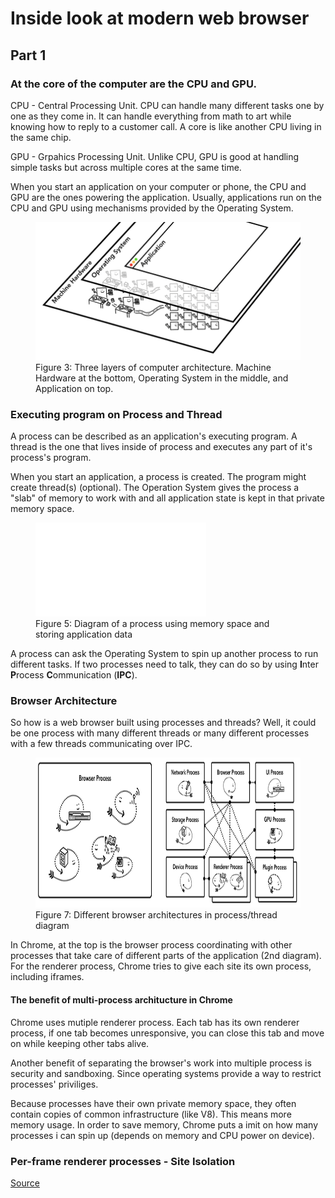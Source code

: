 # Inside look at modern web browser

## Part 1

### At the core of the computer are the CPU and GPU.

CPU - Central Processing Unit. CPU can handle many different tasks one by one as they come in. It can handle everything from math to art while knowing how to reply to a customer call. A core is like another CPU living in the same chip.

GPU - Grpahics Processing Unit. Unlike CPU, GPU is good at handling simple tasks but across multiple cores at the same time.

When you start an application on your computer or phone, the CPU and GPU are the ones powering the application. Usually, applications run on the CPU and GPU using mechanisms provided by the Operating System.

<figure><img src="./img/hardware-os-application.png" loading="lazy" alt="Hardware, OS, Application"><figcaption>Figure 3: Three layers of computer architecture. Machine Hardware at the bottom, Operating System in the middle, and Application on top.</figcaption></figure>

### Executing program on Process and Thread

A process can be described as an application's executing program. A thread is the one that lives inside of process and executes any part of it's process's program.

When you start an application, a process is created. The program might create thread(s) (optional). The Operation System gives the process a "slab" of memory to work with and all application state is kept in that private memory space.

<figure><img width="273" height="150" src="./img/process-memory.svg" loading="lazy" alt="process and memory"><figcaption>Figure 5: Diagram of a process using memory space and storing application data</figcaption></figure>

A process can ask the Operating System to spin up another process to run different tasks. If two processes need to talk, they can do so by using **I**nter **P**rocess **C**ommunication (**IPC**). 

### Browser Architecture

So how is a web browser built using processes and threads? Well, it could be one process with many different threads or many different processes with a few threads communicating over IPC.

<figure><img width="800" height="240" src="./img/browser-architecture.png" alt="browser architecture" loading="lazy"><figcaption>Figure 7: Different browser architectures in process/thread diagram</figcaption></figure>

In Chrome, at the top is the browser process coordinating with other processes that take care of different parts of the application (2nd diagram). For the renderer process, Chrome tries to give each site its own process, including iframes.

#### The benefit of multi-process architucture in Chrome

Chrome uses mutiple renderer process. Each tab has its own renderer process, if one tab becomes unresponsive, you can close this tab and move on while keeping other tabs alive.

Another benefit of separating the browser's work into multiple process is security and sandboxing. Since operating systems provide a way to restrict processes' priviliges.

Because processes have their own private memory space, they often contain copies of common infrastructure (like V8). This means more memory usage. In order to save memory, Chrome puts a imit on how many processes i can spin up (depends on memory and CPU power on device).

### Per-frame renderer processes - Site Isolation


[Source](https://developer.chrome.com/blog/inside-browser-part1/)
